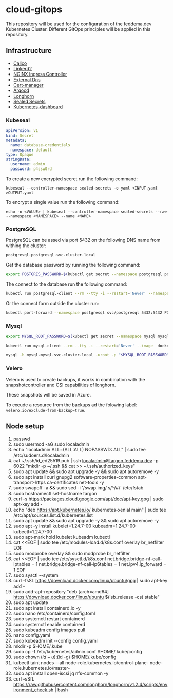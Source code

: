 # cloud-gitops

This repository will be used for the configuration of the feddema.dev Kubernetes Cluster. Different GitOps principles will be applied in this repository.

## Infrastructure

- [Calico](https://www.tigera.io/project-calico/)
- [Linkerd2](https://linkerd.io/)
- [NGINX Ingress Controller](https://kubernetes.github.io/ingress-nginx/)
- [External Dns](https://github.com/kubernetes-sigs/external-dns)
- [Cert-manager](https://cert-manager.io/)
- [Argocd](https://github.com/argoproj/argo-helm/tree/master/charts/argo-cd)
- [Longhorn](https://github.com/longhorn/charts/tree/master/charts/longhorn)
- [Sealed Secrets](https://github.com/bitnami-labs/sealed-secrets)
- [Kubernetes-dashboard](https://github.com/kubernetes/dashboard/tree/master/aio/deploy/helm-chart/kubernetes-dashboard)

### Kubeseal

```yaml
apiVersion: v1
kind: Secret
metadata:
  name: database-credentials
  namespace: default
type: Opaque
stringData:
  username: admin
  password: p4ssw0rd
```

To create a new encrypted secret run the following command:

```shell
kubeseal --controller-namespace sealed-secrets -o yaml <INPUT.yaml >OUTPUT.yaml
```

To encrypt a single value run the following command:

```shell
echo -n <VALUE> | kubeseal --controller-namespace sealed-secrets --raw --namespace <NAMESPACE> --name <NAME>
```

### PostgreSQL

PostgreSQL can be assed via port 5432 on the following DNS name from withing the cluster:

```md
postgresql.postgresql.svc.cluster.local
```

Get the database password by running the following command:

```bash
export POSTGRES_PASSWORD=$(kubectl get secret --namespace postgresql postgresql-credentials -o jsonpath="{.data.postgres-password}" | base64 -d)
```

The connect to the database run the following command: 

```bash
kubectl run postgresql-client --rm --tty -i --restart='Never' --namespace postgresql --image docker.io/bitnami/postgresql:14.4.0-debian-11-r9 --env="PGPASSWORD=$POSTGRES_PASSWORD" --command -- psql --host postgresql -U postgres -d postgres -p 5432
```

Or the connect form outside the cluster run:

```bash
kubectl port-forward --namespace postgresql svc/postgresql 5432:5432 PGPASSWORD="$POSTGRES_PASSWORD" psql --host 127.0.0.1 -U postgres -d postgres -p 5432
```

### Mysql

```bash
export MYSQL_ROOT_PASSWORD=$(kubectl get secret --namespace mysql mysql-credentials -o jsonpath="{.data.mysql-root-password}" | base64 -d)
```

```bash
kubectl run mysql-client --rm --tty -i --restart='Never' --image  docker.io/bitnami/mysql:8.0.30-debian-11-r15 --namespace mysql --env MYSQL_ROOT_PASSWORD=$MYSQL_ROOT_PASSWORD --command -- bash
```

```bash
mysql -h mysql.mysql.svc.cluster.local -uroot -p "$MYSQL_ROOT_PASSWORD"
```


### Velero

Velero is used to create backups, it works in combination with the snapshotcontroller and CSI capabilities of longhorn.

These snapshots will be saved in Azure.

To excude a resource from the backups ad the folowing label: ```velero.io/exclude-from-backup=true```.

## Node setup

1. passwd
2. sudo usermod -aG sudo localadmin
3. echo "localadmin ALL=(ALL:ALL) NOPASSWD: ALL" | sudo tee /etc/sudoers.d/localadmin
4. cat ~/.ssh/id_ed25519.pub | ssh localadmin@targon.feddema.dev -p 6022 "mkdir -p ~/.ssh && cat >> ~/.ssh/authorized_keys"
5. sudo apt update && sudo apt upgrade -y && sudo apt autoremove -y
6. sudo apt install curl gnupg2 software-properties-common apt-transport-https ca-certificates net-tools -y
7. sudo swapoff -a && sudo sed -i '/swap.img/ s/^/#/' /etc/fstab
8. sudo hostnamectl set-hostname targon
9. curl -s https://packages.cloud.google.com/apt/doc/apt-key.gpg | sudo apt-key add -
10. echo "deb https://apt.kubernetes.io/ kubernetes-xenial main" | sudo tee /etc/apt/sources.list.d/kubernetes.list
11. sudo apt update && sudo apt upgrade -y && sudo apt autoremove -y
12. sudo apt -y install kubelet=1.24.7-00 kubeadm=1.24.7-00 kubectl=1.24.7-00
13. sudo apt-mark hold kubelet kubeadm kubectl
14. cat <<EOF | sudo tee /etc/modules-load.d/k8s.conf
overlay
br_netfilter
EOF
15. sudo modprobe overlay && sudo modprobe br_netfilter
16. cat <<EOF | sudo tee /etc/sysctl.d/k8s.conf
net.bridge.bridge-nf-call-iptables  = 1
net.bridge.bridge-nf-call-ip6tables = 1
net.ipv4.ip_forward                 = 1
EOF
17. sudo sysctl --system
18. curl -fsSL https://download.docker.com/linux/ubuntu/gpg | sudo apt-key add -
19. sudo add-apt-repository "deb [arch=amd64] https://download.docker.com/linux/ubuntu $(lsb_release -cs) stable"
20. sudo apt update
21. sudo apt install containerd.io -y
22. sudo nano /etc/containerd/config.toml
23. sudo systemctl restart containerd
24. sudo systemctl enable containerd
25. sudo kubeadm config images pull
26. nano config.yaml
27. sudo kubeadm init --config config.yaml
28. mkdir -p $HOME/.kube
29. sudo cp -f /etc/kubernetes/admin.conf $HOME/.kube/config
30. sudo chown $(id -u):$(id -g) $HOME/.kube/config
31. kubectl taint nodes --all node-role.kubernetes.io/control-plane- node-role.kubernetes.io/master-
32. sudo apt install open-iscsi jq nfs-common -y
33. curl -sSfL https://raw.githubusercontent.com/longhorn/longhorn/v1.2.4/scripts/environment_check.sh | bash
